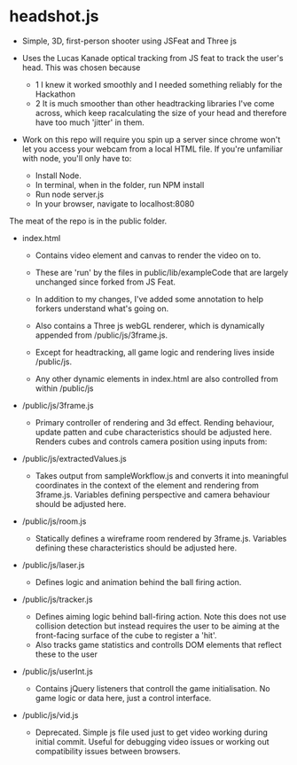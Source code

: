 headshot.js
=========== 

* Simple, 3D, first-person shooter using JSFeat and Three js

* Uses the Lucas Kanade optical tracking from JS feat to track the user's head. This was chosen because 
  * 1  I knew it worked smoothly and I needed something reliably for the Hackathon
  * 2  It is much smoother than other headtracking libraries I've come across, which keep racalculating the size of your head and therefore have too much 'jitter' in them. 
  
* Work on this repo will require you spin up a server since chrome won't let you access your webcam from a local HTML file. If you're unfamiliar with node, you'll only have to:
  * Install Node. 
  * In terminal, when in the folder, run NPM install
  * Run node server.js
  * In your browser, navigate to localhost:8080
  
The meat of the repo is in the public folder. 

* index.html
  * Contains video element and canvas to render the video on to. 
  * These are 'run' by the files in public/lib/exampleCode that are largely unchanged since forked from JS Feat. 
  * In addition to my changes, I've added some annotation to help forkers understand what's going on. 
  
  * Also contains a Three js webGL renderer, which is dynamically appended from /public/js/3frame.js. 
  * Except for headtracking, all game logic and rendering lives inside /public/js. 
  
  * Any other dynamic elements in index.html are also controlled from within /public/js
  
* /public/js/3frame.js
  * Primary controller of rendering and 3d effect. Rending behaviour, update patten and cube characteristics should be adjusted here. Renders cubes and controls camera position using inputs from:
  
* /public/js/extractedValues.js
  * Takes output from sampleWorkflow.js and converts it into meaningful coordinates in the context of the element and rendering from 3frame.js. Variables defining perspective and camera behaviour should be adjusted here. 
  
* /public/js/room.js
  * Statically defines a wireframe room rendered by 3frame.js. Variables defining these characteristics should be adjusted here. 
  
* /public/js/laser.js
  * Defines logic and animation behind the ball firing action. 
  
* /public/js/tracker.js
  * Defines aiming logic behind ball-firing action. Note this does not use collision detection but instead requires the user to be aiming at the front-facing surface of the cube to register a 'hit'.
  * Also tracks game statistics and controlls DOM elements that reflect these to the user
  
* /public/js/userInt.js
  * Contains jQuery listeners that controll the game initialisation. No game logic or data here, just a control interface. 
  
* /public/js/vid.js
  * Deprecated. Simple js file used just to get video working during initial commit. Useful for debugging video issues or working out compatibility issues between browsers. 
  
